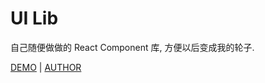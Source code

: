 # UI Lib

自己随便做做的 React Component 库, 方便以后变成我的轮子.

[DEMO](https://nhibiki.github.io/UILib/) | [AUTHOR](https://i.yuuno.cc)